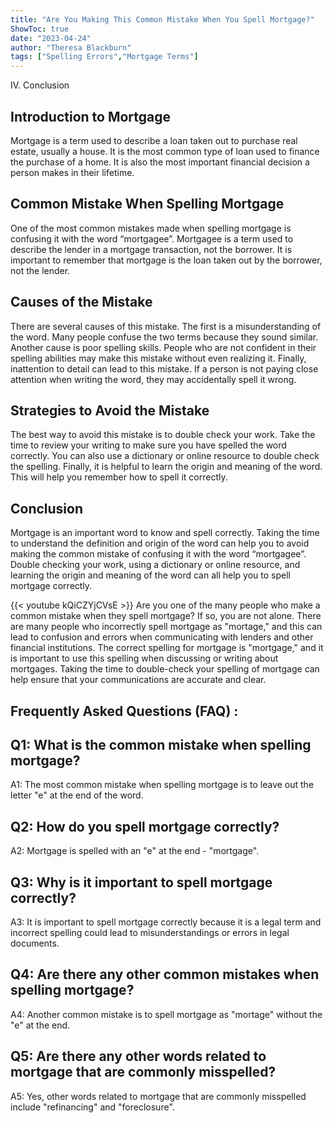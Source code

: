 ```yaml
---
title: "Are You Making This Common Mistake When You Spell Mortgage?"
ShowToc: true 
date: "2023-04-24"
author: "Theresa Blackburn" 
tags: ["Spelling Errors","Mortgage Terms"]
---
```

IV. Conclusion

## Introduction to Mortgage

Mortgage is a term used to describe a loan taken out to purchase real estate, usually a house. It is the most common type of loan used to finance the purchase of a home. It is also the most important financial decision a person makes in their lifetime.

## Common Mistake When Spelling Mortgage

One of the most common mistakes made when spelling mortgage is confusing it with the word “mortgagee”. Mortgagee is a term used to describe the lender in a mortgage transaction, not the borrower. It is important to remember that mortgage is the loan taken out by the borrower, not the lender.

## Causes of the Mistake

There are several causes of this mistake. The first is a misunderstanding of the word. Many people confuse the two terms because they sound similar. Another cause is poor spelling skills. People who are not confident in their spelling abilities may make this mistake without even realizing it. Finally, inattention to detail can lead to this mistake. If a person is not paying close attention when writing the word, they may accidentally spell it wrong.

## Strategies to Avoid the Mistake

The best way to avoid this mistake is to double check your work. Take the time to review your writing to make sure you have spelled the word correctly. You can also use a dictionary or online resource to double check the spelling. Finally, it is helpful to learn the origin and meaning of the word. This will help you remember how to spell it correctly.

## Conclusion

Mortgage is an important word to know and spell correctly. Taking the time to understand the definition and origin of the word can help you to avoid making the common mistake of confusing it with the word “mortgagee”. Double checking your work, using a dictionary or online resource, and learning the origin and meaning of the word can all help you to spell mortgage correctly.

{{< youtube kQiCZYjCVsE >}} 
Are you one of the many people who make a common mistake when they spell mortgage? If so, you are not alone. There are many people who incorrectly spell mortgage as "mortage," and this can lead to confusion and errors when communicating with lenders and other financial institutions. The correct spelling for mortgage is "mortgage," and it is important to use this spelling when discussing or writing about mortgages. Taking the time to double-check your spelling of mortgage can help ensure that your communications are accurate and clear.

## Frequently Asked Questions (FAQ) :
## Q1: What is the common mistake when spelling mortgage?

A1: The most common mistake when spelling mortgage is to leave out the letter "e" at the end of the word.

## Q2: How do you spell mortgage correctly?

A2: Mortgage is spelled with an "e" at the end - "mortgage".

## Q3: Why is it important to spell mortgage correctly?

A3: It is important to spell mortgage correctly because it is a legal term and incorrect spelling could lead to misunderstandings or errors in legal documents.

## Q4: Are there any other common mistakes when spelling mortgage?

A4: Another common mistake is to spell mortgage as "mortage" without the "e" at the end.

## Q5: Are there any other words related to mortgage that are commonly misspelled?

A5: Yes, other words related to mortgage that are commonly misspelled include "refinancing" and "foreclosure".





